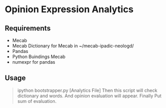 # Opinion Expression Analytics
## Requirements
* Mecab
* Mecab Dictionary for Mecab in ~/mecab-ipadic-neologd/
* Pandas
* Python Buindings Mecab
* numexpr for pandas

## Usage
> ipython bootstrapper.py [Analytics File]
Then this script will check dictionary and words.
And opinion evaluation will appear.
Finally Put sum of evaluation.
